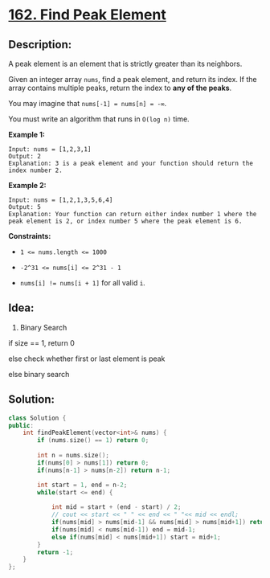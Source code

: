 # [162. Find Peak Element](https://leetcode.com/problems/find-peak-element/)

## Description:


A peak element is an element that is strictly greater than its neighbors.

Given an integer array `nums`, find a peak element, and return its index. If the array contains multiple peaks, return the index to **any of the peaks**.

You may imagine that `nums[-1] = nums[n] = -∞`.

You must write an algorithm that runs in `O(log n)` time.

**Example 1:**

```
Input: nums = [1,2,3,1]
Output: 2
Explanation: 3 is a peak element and your function should return the index number 2.
```

**Example 2:**

```
Input: nums = [1,2,1,3,5,6,4]
Output: 5
Explanation: Your function can return either index number 1 where the peak element is 2, or index number 5 where the peak element is 6.
```

**Constraints:**

- `1 <= nums.length <= 1000`


- `-2^31 <= nums[i] <= 2^31 - 1`


- `nums[i] != nums[i + 1]` for all valid `i`.


## Idea:

1. Binary Search

if size == 1, return 0

else check whether first or last element is peak

else binary search

## Solution:

```cpp
class Solution {
public:
    int findPeakElement(vector<int>& nums) {
        if (nums.size() == 1) return 0;
        
        int n = nums.size();
        if(nums[0] > nums[1]) return 0;
        if(nums[n-1] > nums[n-2]) return n-1;

        int start = 1, end = n-2;
        while(start <= end) {
            
            int mid = start + (end - start) / 2;
            // cout << start << " " << end << " "<< mid << endl;
            if(nums[mid] > nums[mid-1] && nums[mid] > nums[mid+1]) return mid;
            if(nums[mid] < nums[mid-1]) end = mid-1;
            else if(nums[mid] < nums[mid+1]) start = mid+1;
        }
        return -1;
    }
};
```